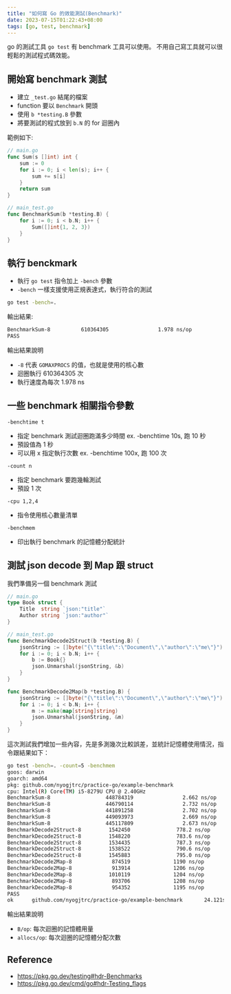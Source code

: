 ```yaml
---
title: "如何寫 Go 的效能測試(Benchmark)"
date: 2023-07-15T01:22:43+08:00
tags: [go, test, benchmark]
---
```


go 的測試工具 `go test` 有 benchmark 工具可以使用。
不用自己寫工具就可以很輕鬆的測試程式碼效能。

## 開始寫 benchmark 測試
- 建立 `_test.go` 結尾的檔案
- function 要以 `Benchmark` 開頭
- 使用 `b *testing.B` 參數
- 將要測試的程式放到 `b.N` 的 for 迴圈內

範例如下:
```go
// main.go
func Sum(s []int) int {
	sum := 0
	for i := 0; i < len(s); i++ {
		sum += s[i]
	}
	return sum
}
```

```go
// main_test.go
func BenchmarkSum(b *testing.B) {
	for i := 0; i < b.N; i++ {
		Sum([]int{1, 2, 3})
	}
}
```

## 執行 benckmark
- 執行 `go test` 指令加上 `-bench` 參數
- `-bench` 一樣支援使用正規表達式，執行符合的測試

```bash
go test -bench=.
```

輸出結果:
```bash
BenchmarkSum-8          610364305                1.978 ns/op
PASS
```

輸出結果說明
- `-8` 代表 `GOMAXPROCS` 的值，也就是使用的核心數
- 迴圈執行 610364305 次
- 執行速度為每次 1.978 ns

## 一些 benchmark 相關指令參數

`-benchtime t`
- 指定 benchmark 測試迴圈跑滿多少時間 ex. -benchtime 10s, 跑 10 秒
- 預設值為 1 秒
- 可以用 x 指定執行次數 ex. -benchtime 100x, 跑 100 次

`-count n`
- 指定 benchmark 要跑幾輪測試
- 預設 1 次

`-cpu 1,2,4`
- 指令使用核心數量清單

`-benchmem`
- 印出執行 benchmark 的記憶體分配統計

## 測試 json decode 到 Map 跟 struct

我們準備另一個 benchmark 測試

```go
// main.go
type Book struct {
	Title  string `json:"title"`
	Author string `json:"author"`
}
```

```go
// main_test.go
func BenchmarkDecode2Struct(b *testing.B) {
	jsonString := []byte("{\"title\":\"Document\",\"author\":\"me\"}")
	for i := 0; i < b.N; i++ {
		b := Book{}
		json.Unmarshal(jsonString, &b)
	}
}

func BenchmarkDecode2Map(b *testing.B) {
	jsonString := []byte("{\"title\":\"Document\",\"author\":\"me\"}")
	for i := 0; i < b.N; i++ {
		m := make(map[string]string)
		json.Unmarshal(jsonString, &m)
	}
}
```

這次測試我們增加一些內容，先是多測幾次比較誤差，並統計記憶體使用情況，指令跟結果如下：

```bash
go test -bench=. -count=5 -benchmem
goos: darwin
goarch: amd64
pkg: github.com/nyogjtrc/practice-go/example-benchmark
cpu: Intel(R) Core(TM) i5-8279U CPU @ 2.40GHz
BenchmarkSum-8                  448784319                2.662 ns/op           0 B/op          0 allocs/op
BenchmarkSum-8                  446790114                2.732 ns/op           0 B/op          0 allocs/op
BenchmarkSum-8                  441891258                2.702 ns/op           0 B/op          0 allocs/op
BenchmarkSum-8                  449093973                2.669 ns/op           0 B/op          0 allocs/op
BenchmarkSum-8                  445117809                2.673 ns/op           0 B/op          0 allocs/op
BenchmarkDecode2Struct-8         1542450               778.2 ns/op           264 B/op          7 allocs/op
BenchmarkDecode2Struct-8         1548220               783.6 ns/op           264 B/op          7 allocs/op
BenchmarkDecode2Struct-8         1534435               787.3 ns/op           264 B/op          7 allocs/op
BenchmarkDecode2Struct-8         1538522               790.6 ns/op           264 B/op          7 allocs/op
BenchmarkDecode2Struct-8         1545883               795.0 ns/op           264 B/op          7 allocs/op
BenchmarkDecode2Map-8             874519              1190 ns/op             616 B/op         14 allocs/op
BenchmarkDecode2Map-8             913914              1206 ns/op             616 B/op         14 allocs/op
BenchmarkDecode2Map-8            1010119              1204 ns/op             616 B/op         14 allocs/op
BenchmarkDecode2Map-8             893706              1208 ns/op             616 B/op         14 allocs/op
BenchmarkDecode2Map-8             954352              1195 ns/op             616 B/op         14 allocs/op
PASS
ok      github.com/nyogjtrc/practice-go/example-benchmark       24.121s
```

輸出結果說明
- `B/op`: 每次迴圈的記憶體用量
- `allocs/op`: 每次迴圈的記憶體分配次數



## Reference
- https://pkg.go.dev/testing#hdr-Benchmarks
- https://pkg.go.dev/cmd/go#hdr-Testing_flags
